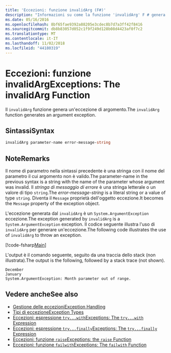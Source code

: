 ```yaml
---
title: 'Eccezioni: funzione invalidArg (F#)'
description: "Informazioni su come la funzione 'invalidArg' F # genera un'eccezione di argomento."
ms.date: 05/16/2016
ms.openlocfilehash: 8bf65fae9392a88205e3cdec8b7d7a3ff42f8416
ms.sourcegitcommit: db8b83057d052c1f9f249d128b08d4423af0f7c2
ms.translationtype: MT
ms.contentlocale: it-IT
ms.lasthandoff: 11/02/2018
ms.locfileid: "44180319"
---
```

# <a name="exceptions-the-invalidarg-function"></a><span data-ttu-id="43fc5-103">Eccezioni: funzione invalidArg</span><span class="sxs-lookup"><span data-stu-id="43fc5-103">Exceptions: The invalidArg Function</span></span>

<span data-ttu-id="43fc5-104">Il `invalidArg` funzione genera un'eccezione di argomento.</span><span class="sxs-lookup"><span data-stu-id="43fc5-104">The `invalidArg` function generates an argument exception.</span></span>

## <a name="syntax"></a><span data-ttu-id="43fc5-105">Sintassi</span><span class="sxs-lookup"><span data-stu-id="43fc5-105">Syntax</span></span>

```fsharp
invalidArg parameter-name error-message-string
```

## <a name="remarks"></a><span data-ttu-id="43fc5-106">Note</span><span class="sxs-lookup"><span data-stu-id="43fc5-106">Remarks</span></span>

<span data-ttu-id="43fc5-107">Il nome di parametro nella sintassi precedente è una stringa con il nome del parametro il cui argomento non è valido.</span><span class="sxs-lookup"><span data-stu-id="43fc5-107">The parameter-name in the previous syntax is a string with the name of the parameter whose argument was invalid.</span></span> <span data-ttu-id="43fc5-108">Il *stringa di messaggio di errore* è una stringa letterale o un valore di tipo `string`.</span><span class="sxs-lookup"><span data-stu-id="43fc5-108">The *error-message-string* is a literal string or a value of type `string`.</span></span> <span data-ttu-id="43fc5-109">Diventa il `Message` proprietà dell'oggetto eccezione.</span><span class="sxs-lookup"><span data-stu-id="43fc5-109">It becomes the `Message` property of the exception object.</span></span>

<span data-ttu-id="43fc5-110">L'eccezione generata dal `invalidArg` è un `System.ArgumentException` eccezione.</span><span class="sxs-lookup"><span data-stu-id="43fc5-110">The exception generated by `invalidArg` is a `System.ArgumentException` exception.</span></span> <span data-ttu-id="43fc5-111">Il codice seguente illustra l'uso di `invalidArg` per generare un'eccezione.</span><span class="sxs-lookup"><span data-stu-id="43fc5-111">The following code illustrates the use of `invalidArg` to throw an exception.</span></span>

[!code-fsharp[Main](../../../../samples/snippets/fsharp/lang-ref-2/snippet6101.fs)]

<span data-ttu-id="43fc5-112">L'output è il comando seguente, seguito da una traccia dello stack (non illustrata).</span><span class="sxs-lookup"><span data-stu-id="43fc5-112">The output is the following, followed by a stack trace (not shown).</span></span>

```
December
January
System.ArgumentException: Month parameter out of range.
```

## <a name="see-also"></a><span data-ttu-id="43fc5-113">Vedere anche</span><span class="sxs-lookup"><span data-stu-id="43fc5-113">See also</span></span>

- [<span data-ttu-id="43fc5-114">Gestione delle eccezioni</span><span class="sxs-lookup"><span data-stu-id="43fc5-114">Exception Handling</span></span>](index.md)
- [<span data-ttu-id="43fc5-115">Tipi di eccezione</span><span class="sxs-lookup"><span data-stu-id="43fc5-115">Exception Types</span></span>](exception-types.md)
- [<span data-ttu-id="43fc5-116">Eccezioni: espressione `try...with`</span><span class="sxs-lookup"><span data-stu-id="43fc5-116">Exceptions: The `try...with` Expression</span></span>](the-try-with-expression.md)
- [<span data-ttu-id="43fc5-117">Eccezioni: espressione `try...finally`</span><span class="sxs-lookup"><span data-stu-id="43fc5-117">Exceptions: The `try...finally` Expression</span></span>](the-try-finally-expression.md)
- [<span data-ttu-id="43fc5-118">Eccezioni: funzione `raise`</span><span class="sxs-lookup"><span data-stu-id="43fc5-118">Exceptions: the `raise` Function</span></span>](the-raise-function.md)
- [<span data-ttu-id="43fc5-119">Eccezioni: funzione `failwith`</span><span class="sxs-lookup"><span data-stu-id="43fc5-119">Exceptions: The `failwith` Function</span></span>](the-failwith-function.md)
